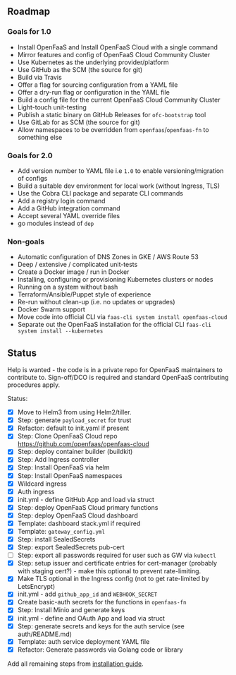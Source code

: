 ## Roadmap

### Goals for 1.0

* Install OpenFaaS and Install OpenFaaS Cloud with a single command
* Mirror features and config of OpenFaaS Cloud Community Cluster
* Use Kubernetes as the underlying provider/platform
* Use GitHub as the SCM (the source for git)
* Build via Travis
* Offer a flag for sourcing configuration from a YAML file
* Offer a dry-run flag or configuration in the YAML file
* Build a config file for the current OpenFaaS Cloud Community Cluster
* Light-touch unit-testing
* Publish a static binary on GitHub Releases for `ofc-bootstrap` tool
* Use GitLab for as SCM (the source for git)
* Allow namespaces to be overridden from `openfaas`/`openfaas-fn` to something else

### Goals for 2.0

* Add version number to YAML file i.e `1.0` to enable versioning/migration of configs
* Build a suitable dev environment for local work (without Ingress, TLS)
* Use the Cobra CLI package and separate CLI commands
* Add a registry login command
* Add a GitHub integration command
* Accept several YAML override files
* go modules instead of `dep`

### Non-goals

* Automatic configuration of DNS Zones in GKE / AWS Route 53
* Deep / extensive / complicated unit-tests
* Create a Docker image / run in Docker
* Installing, configuring or provisioning Kubernetes clusters or nodes
* Running on a system without bash
* Terraform/Ansible/Puppet style of experience
* Re-run without clean-up (i.e. no updates or upgrades)
* Docker Swarm support
* Move code into official CLI via `faas-cli system install openfaas-cloud`
* Separate out the OpenFaaS installation for the official CLI `faas-cli system install --kubernetes`

## Status

Help is wanted - the code is in a private repo for OpenFaaS maintainers to contribute to. Sign-off/DCO is required and standard OpenFaaS contributing procedures apply.

Status:
* [x] Move to Helm3 from using Helm2/tiller.
* [x] Step: generate `payload_secret` for trust
* [x] Refactor: default to init.yaml if present
* [x] Step: Clone OpenFaaS Cloud repo https://github.com/openfaas/openfaas-cloud
* [x] Step: deploy container builder (buildkit)
* [x] Step: Add Ingress controller
* [x] Step: Install OpenFaaS via helm
* [x] Step: Install OpenFaaS namespaces
* [x] Wildcard ingress
* [x] Auth ingress
* [x] init.yml - define GitHub App and load via struct
* [x] Step: deploy OpenFaaS Cloud primary functions
* [x] Step: deploy OpenFaaS Cloud dashboard
* [x] Template: dashboard stack.yml if required
* [x] Template: `gateway_config.yml`
* [x] Step: install SealedSecrets
* [x] Step: export SealedSecrets pub-cert
* [ ] Step: export all passwords required for user such as GW via `kubectl`
* [x] Step: setup issuer and certificate entries for cert-manager (probably with staging cert?) - make this optional to prevent rate-limiting.
* [x] Make TLS optional in the Ingress config (not to get rate-limited by LetsEncrypt)
* [x] init.yml - add `github_app_id` and `WEBHOOK_SECRET`
* [x] Create basic-auth secrets for the functions in `openfaas-fn`
* [x] Step: Install Minio and generate keys
* [x] init.yml - define and OAuth App and load via struct
* [x] Step: generate secrets and keys for the auth service (see auth/README.md)
* [x] Template: auth service deployment YAML file
* [x] Refactor: Generate passwords via Golang code or library

Add all remaining steps from [installation guide](https://github.com/openfaas/openfaas-cloud/tree/master/docs).

